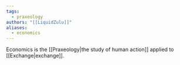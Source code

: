 ```yaml
---
tags:
  - praxeology
authors: "[[LiquidZulu]]"
aliases:
  - economics
---
```

Economics is the [[Praxeology|the study of human action]] applied to [[Exchange|exchange]].